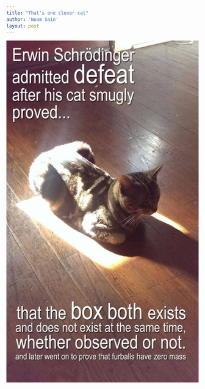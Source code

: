 ```yaml
---
title: "That's one clever cat"
author: 'Noam Sain'
layout: post
---
```


![Schrodingers cat](/assets/2014/2014-01-schrodingers-cat.jpg)